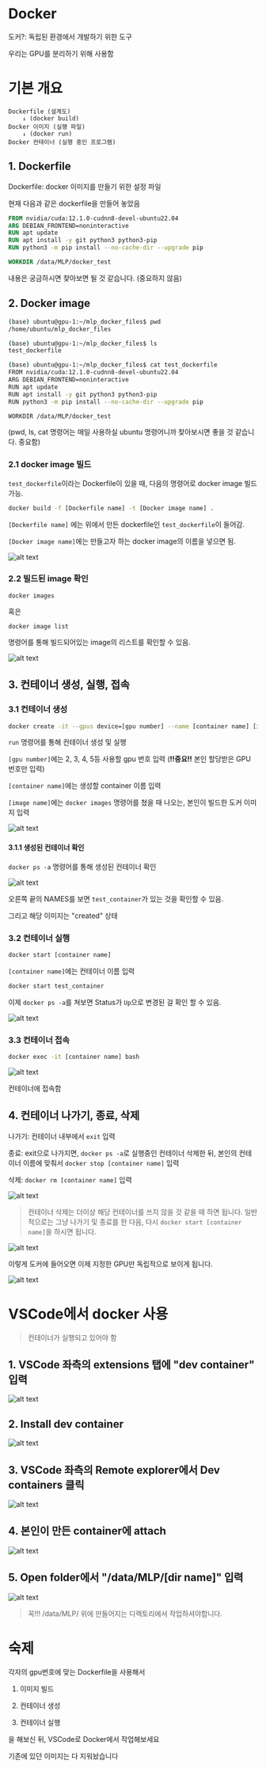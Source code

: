 # Docker 

도커?: 독립된 환경에서 개발하기 위한 도구

우리는 GPU를 분리하기 위해 사용함

# 기본 개요 

```text
Dockerfile (설계도)
    ↓ (docker build)
Docker 이미지 (실행 파일)
    ↓ (docker run)
Docker 컨테이너 (실행 중인 프로그램)
```

## 1. Dockerfile

Dockerfile: docker 이미지를 만들기 위한 설정 파일 

현재 다음과 같은 dockerfile을 만들어 놓았음

```Dockerfile
FROM nvidia/cuda:12.1.0-cudnn8-devel-ubuntu22.04
ARG DEBIAN_FRONTEND=noninteractive
RUN apt update
RUN apt install -y git python3 python3-pip
RUN python3 -m pip install --no-cache-dir --upgrade pip

WORKDIR /data/MLP/docker_test
```

내용은 궁금하시면 찾아보면 될 것 같습니다. (중요하지 않음)

## 2. Docker image

```bash
(base) ubuntu@gpu-1:~/mlp_docker_files$ pwd
/home/ubuntu/mlp_docker_files

(base) ubuntu@gpu-1:~/mlp_docker_files$ ls
test_dockerfile

(base) ubuntu@gpu-1:~/mlp_docker_files$ cat test_dockerfile 
FROM nvidia/cuda:12.1.0-cudnn8-devel-ubuntu22.04
ARG DEBIAN_FRONTEND=noninteractive
RUN apt update
RUN apt install -y git python3 python3-pip
RUN python3 -m pip install --no-cache-dir --upgrade pip

WORKDIR /data/MLP/docker_test
```

(pwd, ls, cat 명령어는 매일 사용하실 ubuntu 명령어니까 찾아보시면 좋을 것 같습니다. 중요함)


### 2.1 docker image 빌드

`test_dockerfile`이라는 Dockerfile이 있을 때, 다음의 명령어로 docker image 빌드 가능.

```sh
docker build -f [Dockerfile name] -t [Docker image name] .
```

`[Dockerfile name]` 에는 위에서 만든 dockerfile인 `test_dockerfile`이 들어감. 

`[Docker image name]`에는 만들고자 하는 docker image의 이름을 넣으면 됨.


![alt text](image.png)

### 2.2 빌드된 image 확인

```
docker images
``` 

혹은 

```
docker image list
```

명령어를 통해 빌드되어있는 image의 리스트를 확인할 수 있음.

![alt text](image-1.png)


## 3. 컨테이너 생성, 실행, 접속

### 3.1 컨테이너 생성
```sh
docker create -it --gpus device=[gpu number] --name [container name] [image name]
```

`run` 명령어를 통해 컨테이너 생성 및 실행

`[gpu number]`에는 2, 3, 4, 5등 사용할 gpu 번호 입력 (**!!중요!!** 본인 할당받은 GPU 번호만 입력)

`[container name]`에는 생성할 container 이름 입력

`[image name]`에는 `docker images` 명령어를 쳤을 때 나오는, 본인이 빌드한 도커 이미지 입력

![alt text](image-3.png)


#### 3.1.1 생성된 컨테이너 확인 

`docker ps -a` 명령어를 통해 생성된 컨테이너 확인 

![alt text](image-4.png)

오른쪽 끝의 NAMES를 보면 `test_container`가 있는 것을 확인할 수 있음.

그리고 해당 이미지는 "created" 상태

### 3.2 컨테이너 실행

```bash
docker start [container name]
```

`[container name]`에는 컨테이너 이름 입력 

```bash
docker start test_container
```

이제 `docker ps -a`를 쳐보면 Status가 `Up`으로 변경된 걸 확인 할 수 있음.

![alt text](image-5.png)

### 3.3 컨테이너 접속
```bash
docker exec -it [container name] bash
```

![alt text](image-6.png)

컨테이너에 접속함

## 4. 컨테이너 나가기, 종료, 삭제

나가기: 컨테이너 내부에서 `exit` 입력

종료: exit으로 나가지면, `docker ps -a`로 실행중인 컨테이너 삭제한 뒤, 본인의 컨테이너 이름에 맞춰서 `docker stop [container name]` 입력 

삭제: `docker rm [container name]` 입력 

![alt text](image-7.png)


> 컨테이너 삭제는 더이상 해당 컨테이너를 쓰지 않을 것 같을 때 하면 됩니다.
일반적으로는 그냥 나가기 및 종료를 한 다음, 다시 `docker start [container name]`을 하시면 됩니다.

![alt text](image-8.png)


이렇게 도커에 들어오면 이제 지정한 GPU만 독립적으로 보이게 됩니다.

![alt text](image-9.png)

# VSCode에서 docker 사용 

> 컨테이너가 실행되고 있어야 함

## 1. VSCode 좌측의 extensions 탭에 "dev container" 입력

![alt text](image-10.png)


## 2. Install dev container

![alt text](image-11.png)


## 3. VSCode 좌측의 Remote explorer에서 Dev containers 클릭

![alt text](image-12.png)

## 4. 본인이 만든 container에 attach

![alt text](image-13.png)

## 5. Open folder에서 "/data/MLP/[dir name]" 입력

![alt text](image-14.png)

> 꼭!!! /data/MLP/ 위에 만들어지는 디렉토리에서 작업하셔야합니다.


# 숙제 

각자의 gpu번호에 맞는 Dockerfile을 사용해서 

1. 이미지 빌드

2. 컨테이너 생성

3. 컨테이너 실행

을 해보신 뒤, VSCode로 Docker에서 작업해보세요

기존에 있던 이미지는 다 지워놨습니다
